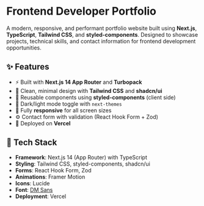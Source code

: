 # Frontend Developer Portfolio

A modern, responsive, and performant portfolio website built using **Next.js**, **TypeScript**, **Tailwind CSS**, and **styled-components**. Designed to showcase projects, technical skills, and contact information for frontend development opportunities.

<!-- ![Screenshot](./public/og-image.png)  -->

## ✨ Features

- ⚡ Built with **Next.js 14 App Router** and **Turbopack**
- 🎨 Clean, minimal design with **Tailwind CSS** and **shadcn/ui**
- 💅 Reusable components using **styled-components** (client side)
- 🌙 Dark/light mode toggle with `next-themes`
- 📱 Fully **responsive** for all screen sizes
- ⚙️ Contact form with validation (React Hook Form + Zod)
- 🚀 Deployed on **Vercel**

## 🧰 Tech Stack

- **Framework**: Next.js 14 (App Router) with TypeScript
- **Styling**: Tailwind CSS, styled-components, shadcn/ui
- **Forms**: React Hook Form, Zod
- **Animations**: Framer Motion
- **Icons**: Lucide
- **Font**: [DM Sans](https://fonts.google.com/specimen/DM+Sans)
- **Deployment**: Vercel
